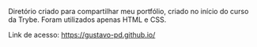 Diretório criado para compartilhar meu portfólio, criado no início do curso da Trybe. Foram utilizados apenas HTML e CSS.

Link de acesso: https://gustavo-pd.github.io/
